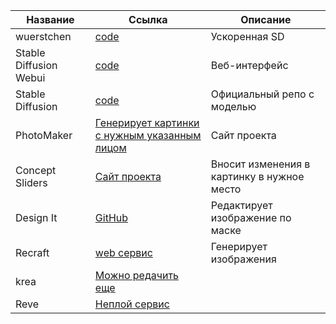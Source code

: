 

| Название | Ссылка | Описание |
| ------ | ------ | ------ |
|wuerstchen|[code](https://github.com/dome272/wuerstchen/)|Ускоренная SD|
|Stable Diffusion Webui|[code](https://github.com/AUTOMATIC1111/stable-diffusion-webui)|Веб-интерфейс|
|Stable Diffusion|[code](https://github.com/CompVis/stable-diffusion)|Официальный репо с моделью|
|PhotoMaker|[Генерирует картинки с нужным указанным лицом](https://photo-maker.github.io/)|Сайт проекта|
|Concept Sliders|[Сайт проекта](https://sliders.baulab.info/)|Вносит изменения в картинку в нужное место|
|Design It|[GitHub](https://github.com/design-edit/DesignEdit)|Редактирует изображение по маске|
|Recraft|[web сервис](https://www.recraft.ai/project/7c5965f4-f2eb-4273-8c15-01311a77654c)|Генерирует изображения|
|krea|[Можно редачить еще](https://www.krea.ai/apps/image/flux)|
|Reve|[Неплой сервис](https://preview.reve.art/app)|
